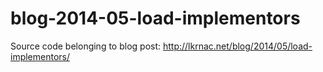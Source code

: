 blog-2014-05-load-implementors
==================================

Source code belonging to blog post: http://lkrnac.net/blog/2014/05/load-implementors/
